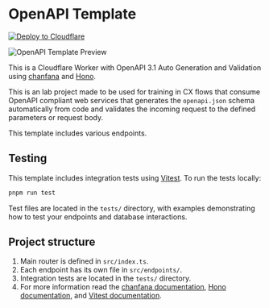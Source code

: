 # OpenAPI Template

[![Deploy to Cloudflare](https://deploy.workers.cloudflare.com/button)](https://deploy.workers.cloudflare.com/?url=https://github.com/cloudflare/templates/tree/main/chanfana-openapi-template)

![OpenAPI Template Preview](https://imagedelivery.net/wSMYJvS3Xw-n339CbDyDIA/91076b39-1f5b-46f6-7f14-536a6f183000/public)

<!-- dash-content-start -->

This is a Cloudflare Worker with OpenAPI 3.1 Auto Generation and Validation using [chanfana](https://github.com/cloudflare/chanfana) and [Hono](https://github.com/honojs/hono).

This is an lab project made to be used for training in CX flows that consume OpenAPI compliant web services that generates the `openapi.json` schema automatically from code and validates the incoming request to the defined parameters or request body.

This template includes various endpoints.

<!-- dash-content-end -->

## Testing

This template includes integration tests using [Vitest](https://vitest.dev/). To run the tests locally:

```bash
pnpm run test
```

Test files are located in the `tests/` directory, with examples demonstrating how to test your endpoints and database interactions.

## Project structure

1. Main router is defined in `src/index.ts`.
2. Each endpoint has its own file in `src/endpoints/`.
3. Integration tests are located in the `tests/` directory.
4. For more information read the [chanfana documentation](https://chanfana.com/), [Hono documentation](https://hono.dev/docs), and [Vitest documentation](https://vitest.dev/guide/).
